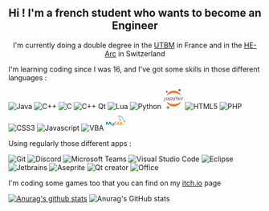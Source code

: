 <h2 align="center">Hi ! I'm a french student who wants to become an Engineer</h2>
<div align="center">I'm currently doing a double degree in the <a href="https://www.utbm.fr">UTBM</a> in France and in the <a href="https://www.he-arc.ch">HE-Arc</a> in Switzerland</div>

I'm learning coding since I was 16, and I've got some skills in those different languages :
<p>
  <img src="https://raw.githubusercontent.com/jmnote/z-icons/master/svg/java.svg" alt="Java" height="40"/>
  <img src="https://raw.githubusercontent.com/jmnote/z-icons/master/svg/cpp.svg" alt="C++" height="40"/>
  <img src="https://raw.githubusercontent.com/jmnote/z-icons/master/svg/c.svg" alt="C" height="40"/>
  <img src="https://user-images.githubusercontent.com/76498664/122520480-edf2cb00-d013-11eb-8016-9595b2c16cae.png" alt="C++ Qt" height="40"/>
  <img src="https://user-images.githubusercontent.com/76498664/122520706-3f02bf00-d014-11eb-9813-531fc8bece79.png" alt="Lua" height="40"/>
  <img src="https://user-images.githubusercontent.com/76498664/122520729-46c26380-d014-11eb-91af-92c8b7257660.png" alt="Python" height="40"/>
  <img src="https://github.com/devicons/devicon/blob/master/icons/jupyter/jupyter-original-wordmark.svg" height="40"/>
  <img src="https://user-images.githubusercontent.com/76498664/122521872-9fdec700-d015-11eb-909e-b15368ddd1ba.png" alt="HTML5" height="40"/>
  <img src="https://raw.githubusercontent.com/jmnote/z-icons/master/svg/php.svg" alt="PHP" height="40"/>
  <img src="https://user-images.githubusercontent.com/76498664/122521899-a79e6b80-d015-11eb-825f-fb1999764b37.png" alt="CSS3" height="40"/>
  <img src="https://raw.githubusercontent.com/jmnote/z-icons/master/svg/javascript.svg" alt="Javascript" height="40"/>
  <img src="https://user-images.githubusercontent.com/76498664/122520796-5e99e780-d014-11eb-9bdd-a94e26ab3851.png" alt="VBA" height="40"/>
  <img src="https://github.com/devicons/devicon/blob/master/icons/mysql/mysql-original-wordmark.svg" alt="MySQL" height="40"/>
</p>

Using regularly those different apps :
<p>
  <img src="https://raw.githubusercontent.com/jmnote/z-icons/master/svg/git.svg" alt="Git" width="40" height="40"/>
  <img src="https://user-images.githubusercontent.com/76498664/122520995-9acd4800-d014-11eb-8455-a8daa02e4948.png" alt="Discord" height="40"/>
  <img src="https://user-images.githubusercontent.com/76498664/122521049-a7ea3700-d014-11eb-80ad-e07de2ec4875.png" alt="Microsoft Teams" height="40"/>
  <img src="https://user-images.githubusercontent.com/76498664/122521081-b2a4cc00-d014-11eb-8f9d-a6f3090de2b8.png" alt="Visual Studio Code" height="40"/>
  <img src="https://user-images.githubusercontent.com/76498664/122521128-be908e00-d014-11eb-9d9b-bb3b8d35d2c3.png" alt="Eclipse" height="40"/>
  <img src="https://user-images.githubusercontent.com/76498664/111078201-a92b3580-84f4-11eb-8179-6371048ea407.png" alt="Jetbrains" height="40"/>
  <img src="https://user-images.githubusercontent.com/76498664/111078194-a2042780-84f4-11eb-943e-de635e75180b.png" alt="Aseprite" height="40"/>
  <img src="https://user-images.githubusercontent.com/76498664/122520480-edf2cb00-d013-11eb-8016-9595b2c16cae.png" alt="Qt creator" height="40"/>
  <img src="https://user-images.githubusercontent.com/76498664/122521208-d5cf7b80-d014-11eb-8656-57882c7829af.png" alt="Office" height="40"/>
</p>

I'm coding some games too that you can find on my <a href="https://reezer01.itch.io">itch.io</a> page

[![Anurag's github stats](https://github-readme-stats.vercel.app/api?username=Reeezer)](https://github.com/Reeezer/github-readme-stats)
![Anurag's GitHub stats](https://github-readme-stats.vercel.app/api?username=Reeezer&show_icons=true)

